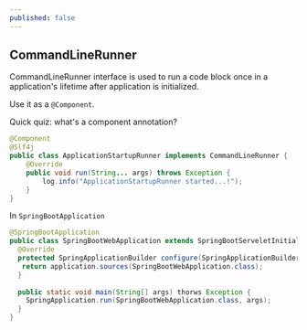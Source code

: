 ```yaml
---
published: false
---
```


## CommandLineRunner

CommandLineRunner interface is used to run a code block once in a application's lifetime after application is initialized.

Use it as a `@Component`. 

Quick quiz: what's a component annotation?

```java
@Component
@Slf4j
public class ApplicationStartupRunner implements CommandLineRunner {
    @Override
    public void run(String... args) throws Exception {
        log.info("ApplicationStartupRunner started...!");
    }
}
```

In `SpringBootApplication`

```java
@SpringBootApplication
public class SpringBootWebApplication extends SpringBootServeletInitializer implements CommandLineRunner {
  @Override
  protected SpringApplicationBuilder configure(SpringApplicationBuilder application) {
   return application.sources(SpringBootWebApplication.class);
  }
  
  public static void main(String[] args) thorws Exception {
    SpringApplication.run(SpringBootWebApplication.class, args);
  }
}
```
